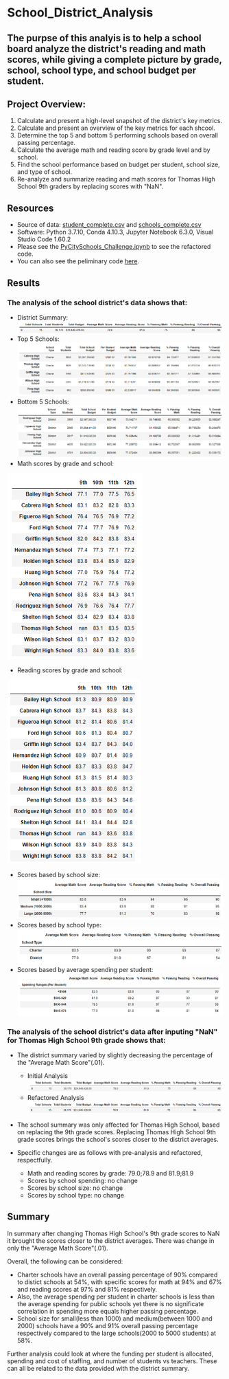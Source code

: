 # School_District_Analysis

## The purpse of this analyis is to help a school board analyze the district's reading and math scores, while giving a complete picture by grade, school, school type, and school budget per student.

## Project Overview: 
1. Calculate and present a high-level snapshot of the district's key metrics.
2. Calculate and present an overview of the key metrics for each shcool.
3. Determine the top 5 and bottom 5 performing schools based on overall passing percentage. 
4. Calculate the average math and reading score by grade level and by school. 
5. Find the school performance based on budget per student, school size, and type of school. 
6. Re-analyze and summarize reading and math scores for Thomas High School 9th graders by replacing scores with "NaN". 

## Resources
- Source of data: [student_complete.csv](https://github.com/mthalken/School_District_Analysis/blob/main/Resources/students_complete.csv) and [schools_complete.csv](https://github.com/mthalken/School_District_Analysis/blob/main/Resources/schools_complete.csv)
- Software: Python 3.7.10, Conda 4.10.3, Jupyter Notebook 6.3.0, Visual Studio Code 1.60.2
- Please see the [PyCitySchools_Challenge.ipynb](https://github.com/mthalken/School_District_Analysis/blob/main/PyCitySchools_Challenge.ipynb) to see the refactored code.  
- You can also see the peliminary code [here](https://github.com/mthalken/School_District_Analysis/blob/main/PyCitySchools.ipynb).

## Results 
### The analysis of the school district's data shows that:
- District Summary: 
![png](https://github.com/mthalken/School_District_Analysis/blob/main/Resources/district_summary.PNG)
- Top 5 Schools: 
![png](https://github.com/mthalken/School_District_Analysis/blob/main/Resources/high_performing_schools.PNG)
- Bottom 5 Schools: 
![png](https://github.com/mthalken/School_District_Analysis/blob/main/Resources/low_performing_schools.PNG)
- Math scores by grade and school: 

![png](https://github.com/mthalken/School_District_Analysis/blob/main/Resources/math_scores_by_grade_%26_school.PNG)
- Reading scores by grade and school: 

![png](https://github.com/mthalken/School_District_Analysis/blob/main/Resources/reading_scores_by_grade_%26_school.PNG)
- Scores based by school size: 
![png](https://github.com/mthalken/School_District_Analysis/blob/main/Resources/scores_based_by_school_size.PNG)
- Scores based by school type: 
![png](https://github.com/mthalken/School_District_Analysis/blob/main/Resources/scores_based_by_school_type.PNG)
- Scores based by average spending per student: 
![png](https://github.com/mthalken/School_District_Analysis/blob/main/Resources/scores_based_by_spending.PNG)


### The analysis of the school district's data after inputing "NaN" for Thomas High School 9th grade shows that:
- The district summary varied by slightly decreasing the percentage of the "Average Math Score"(.01).
    - Initial Analysis
    ![png](https://github.com/mthalken/School_District_Analysis/blob/main/Resources/district_summary_1st_analysis.PNG)
    - Refactored Analysis
    ![png](https://github.com/mthalken/School_District_Analysis/blob/main/Resources/district_summary.PNG)

- The school summary was only affected for Thomas High School, based on replacing the 9th grade scores. Replacing Thomas High School 9th grade scores brings the school's scores closer to the district averages. 
- Specific changes are as follows with pre-analysis and refactored, respectfully.
    - Math and reading scores by grade: 79.0;78.9 and 81.9;81.9
    - Scores by school spending: no change
    - Scores by school size: no change
    - Scores by school type: no change

## Summary
In summary after changing Thomas High School's 9th grade scores to NaN it brought the scores closer to the district averages. There was change in only the "Average Math Score"(.01).

Overall, the following can be considered:
- Charter schools have an overall passing percentage of 90% compared to distict schools at 54%, with specific scores for math at 94% and 67% and reading scores at 97% and 81% respectively. 
- Also, the average spending per student in charter schools is less than the average spending for public schools yet there is no significate correlation in spending more equals higher passing percentage. 
- School size for small(less than 1000) and medium(between 1000 and 2000) schools have a 90% and 91% overall passing percentage respectively compared to the large schools(2000 to 5000 students) at 58%. 

Further analysis could look at where the funding per student is allocated, spending and cost of staffing, and number of students vs teachers. These can all be related to the data provided with the district summary. 
